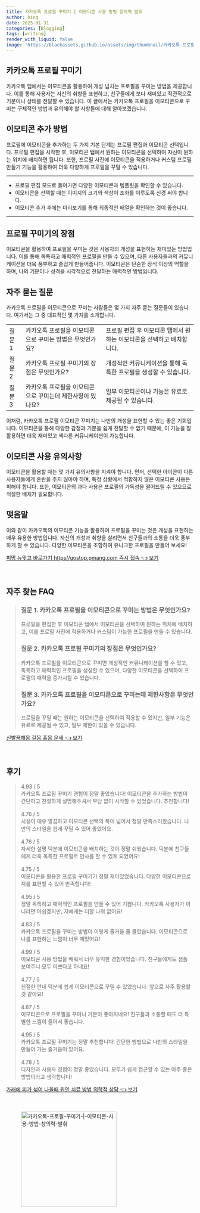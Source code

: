```yaml
---
title: 카카오톡 프로필 꾸미기 | 이모티콘 사용 방법 창의력 발휘
author: bing
date: 2025-01-31
categories: [Blogging]
tags: [writing]
render_with_liquid: false
image: 'https://blackassets.github.io/assets/img/thumbnail/카카오톡-프로필-꾸미기-|-이모티콘-사용-방법-창의력-발휘.webp'
---
```



<h2 id='카카오톡_프로필_꾸미기'>카카오톡 프로필 꾸미기</h2>

<p>카카오톡 앱에서는 이모티콘을 활용하여 개성 넘치는 프로필을 꾸미는 방법을 제공합니다. 이를 통해 사용자는 자신의 취향을 표현하고, 친구들에게 보다 재미있고 직관적으로 기분이나 상태를 전달할 수 있습니다. 이 글에서는 카카오톡 프로필을 이모티콘으로 꾸미는 구체적인 방법과 유의해야 할 사항들에 대해 알아보겠습니다.</p>

<h2 id='이모티콘_추가방법'>이모티콘 추가 방법</h2>

<p>프로필에 이모티콘을 추가하는 두 가지 기본 단계는 프로필 편집과 이모티콘 선택입니다. 프로필 편집을 시작한 후, 이모티콘 탭에서 원하는 이모티콘을 선택하여 자신이 원하는 위치에 배치하면 됩니다. 또한, 프로필 사진에 이모티콘을 적용하거나 커스텀 프로필 만들기 기능을 활용하여 더욱 다양하게 프로필을 꾸밀 수 있습니다.</p>

<hr />

<ul>
    <li>프로필 편집 모드로 들어가면 다양한 이모티콘과 템플릿을 확인할 수 있습니다.</li>
    <li>이모티콘을 선택할 때는 이미지의 크기와 색상이 조화를 이루도록 신경 써야 합니다.</li>
    <li>이모티콘 추가 후에는 미리보기를 통해 최종적인 배열을 확인하는 것이 좋습니다.</li>
</ul>

<hr />

<h2 id='프로필_꾸미기_장점'>프로필 꾸미기의 장점</h2>

<p>이모티콘을 활용하여 프로필을 꾸미는 것은 사용자의 개성을 표현하는 재미있는 방법입니다. 이를 통해 독특하고 매력적인 프로필을 만들 수 있으며, 다른 사용자들과의 커뮤니케이션을 더욱 풍부하고 즐겁게 만들어줍니다. 이모티콘은 단순한 장식 이상의 역할을 하며, 나의 기분이나 성격을 시각적으로 전달하는 매력적인 방법입니다.</p>

<h2 id='자주_묻는_질문'>자주 묻는 질문</h2>

<p>카카오톡 프로필을 이모티콘으로 꾸미는 사람들은 몇 가지 자주 묻는 질문들이 있습니다. 여기서는 그 중 대표적인 몇 가지를 소개합니다.</p>

<table>
    <tr>
        <td>질문 1</td>
        <td>카카오톡 프로필을 이모티콘으로 꾸미는 방법은 무엇인가요?</td>
        <td>프로필 편집 후 이모티콘 탭에서 원하는 이모티콘을 선택하고 배치합니다.</td>
    </tr>
    <tr>
        <td>질문 2</td>
        <td>카카오톡 프로필 꾸미기의 장점은 무엇인가요?</td>
        <td>개성적인 커뮤니케이션을 통해 독특한 프로필을 생성할 수 있습니다.</td>
    </tr>
    <tr>
        <td>질문 3</td>
        <td>카카오톡 프로필을 이모티콘으로 꾸미는데 제한사항이 있나요?</td>
        <td>일부 이모티콘이나 기능은 유료로 제공될 수 있습니다.</td>
    </tr>
</table>

<p>이처럼, 카카오톡 프로필 이모티콘 꾸미기는 나만의 개성을 표현할 수 있는 좋은 기회입니다. 이모티콘을 통해 다양한 감정과 기분을 쉽게 전달할 수 없기 때문에, 이 기능을 잘 활용하면 더욱 재미있고 색다른 커뮤니케이션이 가능합니다.</p>

<h2 id='이모티콘_사용_유의사항'>이모티콘 사용 유의사항</h2>

<p>이모티콘을 활용할 때는 몇 가지 유의사항을 지켜야 합니다. 먼저, 선택한 아이콘이 다른 사용자들에게 혼란을 주지 않아야 하며, 특정 상황에서 적합하지 않은 이모티콘 사용은 피해야 합니다. 또한, 이모티콘의 과다 사용은 프로필의 가독성을 떨어뜨릴 수 있으므로 적절한 배치가 필요합니다.</p>

<h2 id='맺음말'>맺음말</h2>

<p>이와 같이 카카오톡의 이모티콘 기능을 활용하여 프로필을 꾸미는 것은 개성을 표현하는 매우 유용한 방법입니다. 자신의 개성과 취향을 살리면서 친구들과의 소통을 더욱 풍부하게 할 수 있습니다. 다양한 이모티콘을 조합하여 유니크한 프로필을 만들어 보세요!</p>


<p><a class="click-button" title="피망 뉴맞고 바로가기 https//gostop.pmang.com 즉시 접속" href="https://blackassets.github.io/posts/%ED%94%BC%EB%A7%9D-%EB%89%B4%EB%A7%9E%EA%B3%A0-%EB%B0%94%EB%A1%9C%EA%B0%80%EA%B8%B0-httpsgostop.pmang.com-%EC%A6%89%EC%8B%9C-%EC%A0%91%EC%86%8D/" rel="dofollow">피망 뉴맞고 바로가기 https//gostop.pmang.com 즉시 접속 👈 보기</a></p><br>
<h2 id='자주_찾는_FAQ'>자주 찾는 FAQ</h2>
<div itemscope="" itemtype="https://schema.org/FAQPage"> 
<blockquote> 
<div itemscope="" itemprop="mainEntity" itemtype="https://schema.org/Question"> 
<h3 itemprop="name">질문 1. 카카오톡 프로필을 이모티콘으로 꾸미는 방법은 무엇인가요?</h3> 
<div itemscope="" itemprop="acceptedAnswer" itemtype="https://schema.org/Answer"> 
<span itemprop="text"> 
<p>프로필을 편집한 후 이모티콘 탭에서 이모티콘을 선택하여 원하는 위치에 배치하고, 이를 프로필 사진에 적용하거나 커스텀이 가능한 프로필을 만들 수 있습니다.</p> 
</span> 
</div> 
</div> 
<div itemscope="" itemprop="mainEntity" itemtype="https://schema.org/Question"> 
<h3 itemprop="name">질문 2. 카카오톡 프로필 꾸미기의 장점은 무엇인가요?</h3> 
<div itemscope="" itemprop="acceptedAnswer" itemtype="https://schema.org/Answer"> 
<span itemprop="text"> 
<p>카카오톡 프로필을 이모티콘으로 꾸미면 개성적인 커뮤니케이션을 할 수 있고, 독특하고 매력적인 프로필을 생성할 수 있으며, 다양한 이모티콘을 선택하여 프로필의 매력을 증가시킬 수 있습니다.</p> 
</span> 
</div> 
</div> 
<div itemscope="" itemprop="mainEntity" itemtype="https://schema.org/Question"> 
<h3 itemprop="name">질문 3. 카카오톡 프로필을 이모티콘으로 꾸미는데 제한사항은 무엇인가요?</h3> 
<div itemscope="" itemprop="acceptedAnswer" itemtype="https://schema.org/Answer"> 
<span itemprop="text"> 
<p>프로필을 꾸밀 때는 원하는 이모티콘을 선택하여 적용할 수 있지만, 일부 기능은 유료로 제공될 수 있고, 일부 제한이 있을 수 있습니다.</p> 
</span> 
</div> 
</div> 
</blockquote> 
</div>
<p><a class="click-button" title="신발꿈해몽 길몽 흉몽 운세" href="https://blackassets.github.io/posts/%EC%8B%A0%EB%B0%9C%EA%BF%88%ED%95%B4%EB%AA%BD-%EA%B8%B8%EB%AA%BD-%ED%9D%89%EB%AA%BD-%EC%9A%B4%EC%84%B8/" rel="dofollow">신발꿈해몽 길몽 흉몽 운세 👈 보기</a></p><br>
<h2 id='후기'>후기</h2>
<div itemscope itemtype="https://schema.org/Product">
  <blockquote>
  <div itemprop="review" itemscope itemtype="https://schema.org/Review">
      <div itemprop="reviewRating" itemscope itemtype="https://schema.org/Rating"> <span itemprop="ratingValue">4.93</span> / <span itemprop="bestRating">5</span> </div>
      <span itemprop="reviewBody">카카오톡 프로필 꾸미기 경험이 정말 좋았습니다! 이모티콘을 추가하는 방법이 간단하고 친절하게 설명해주셔서 부담 없이 시작할 수 있었습니다. 추천합니다!</span>
  </div>
  <br>
  <div itemprop="review" itemscope itemtype="https://schema.org/Review">
      <div itemprop="reviewRating" itemscope itemtype="https://schema.org/Rating"> <span itemprop="ratingValue">4.76</span> / <span itemprop="bestRating">5</span> </div>
      <span itemprop="reviewBody">시설이 매우 깔끔하고 이모티콘 선택의 폭이 넓어서 정말 만족스러웠습니다. 나만의 스타일을 쉽게 꾸밀 수 있어 좋았어요.</span>
  </div>
  <br>
  <div itemprop="review" itemscope itemtype="https://schema.org/Review">
      <div itemprop="reviewRating" itemscope itemtype="https://schema.org/Rating"> <span itemprop="ratingValue">4.76</span> / <span itemprop="bestRating">5</span> </div>
      <span itemprop="reviewBody">자세한 설명 덕분에 이모티콘을 배치하는 것이 정말 쉬웠습니다. 덕분에 친구들에게 더욱 독특한 프로필로 인사를 할 수 있게 되었어요!</span>
  </div>
  <br>
  <div itemprop="review" itemscope itemtype="https://schema.org/Review">
      <div itemprop="reviewRating" itemscope itemtype="https://schema.org/Rating"> <span itemprop="ratingValue">4.75</span> / <span itemprop="bestRating">5</span> </div>
      <span itemprop="reviewBody">이모티콘을 활용한 프로필 꾸미기가 정말 재미있었습니다. 다양한 이모티콘으로 저를 표현할 수 있어 만족합니다!</span>
  </div>
  <br>
  <div itemprop="review" itemscope itemtype="https://schema.org/Review">
      <div itemprop="reviewRating" itemscope itemtype="https://schema.org/Rating"> <span itemprop="ratingValue">4.95</span> / <span itemprop="bestRating">5</span> </div>
      <span itemprop="reviewBody">정말 독특하고 매력적인 프로필을 만들 수 있어 기쁩니다. 카카오톡 사용자가 아니라면 아쉽겠지만, 저에게는 더할 나위 없어요!</span>
  </div>
  <br>
  <div itemprop="review" itemscope itemtype="https://schema.org/Review">
      <div itemprop="reviewRating" itemscope itemtype="https://schema.org/Rating"> <span itemprop="ratingValue">4.83</span> / <span itemprop="bestRating">5</span> </div>
      <span itemprop="reviewBody">카카오톡 프로필을 꾸미는 방법이 이렇게 즐거울 줄 몰랐습니다. 이모티콘으로 나를 표현하는 느낌이 너무 재밌어요!</span>
  </div>
  <br>
  <div itemprop="review" itemscope itemtype="https://schema.org/Review">
      <div itemprop="reviewRating" itemscope itemtype="https://schema.org/Rating"> <span itemprop="ratingValue">4.99</span> / <span itemprop="bestRating">5</span> </div>
      <span itemprop="reviewBody">이모티콘 사용 방법을 배워서 너무 유익한 경험이었습니다. 친구들에게도 샘플 보여주니 모두 이쁘다고 하네요!</span>
  </div>
  <br>
  <div itemprop="review" itemscope itemtype="https://schema.org/Review">
      <div itemprop="reviewRating" itemscope itemtype="https://schema.org/Rating"> <span itemprop="ratingValue">4.77</span> / <span itemprop="bestRating">5</span> </div>
      <span itemprop="reviewBody">친절한 안내 덕분에 쉽게 이모티콘으로 꾸밀 수 있었습니다. 앞으로 자주 활용할 것 같아요!</span>
  </div>
  <br>
  <div itemprop="review" itemscope itemtype="https://schema.org/Review">
      <div itemprop="reviewRating" itemscope itemtype="https://schema.org/Rating"> <span itemprop="ratingValue">4.87</span> / <span itemprop="bestRating">5</span> </div>
      <span itemprop="reviewBody">이모티콘으로 프로필을 꾸미니 기분이 좋아지네요! 친구들과 소통할 때도 더 특별한 느낌이 들어서 좋습니다.</span>
  </div>
  <br>
  <div itemprop="review" itemscope itemtype="https://schema.org/Review">
      <div itemprop="reviewRating" itemscope itemtype="https://schema.org/Rating"> <span itemprop="ratingValue">4.95</span> / <span itemprop="bestRating">5</span> </div>
      <span itemprop="reviewBody">카카오톡 프로필 꾸미기는 정말 추천합니다! 간단한 방법으로 나만의 스타일을 만들어 가는 즐거움이 있어요.</span>
  </div>
  <br>
  <div itemprop="review" itemscope itemtype="https://schema.org/Review">
      <div itemprop="reviewRating" itemscope itemtype="https://schema.org/Rating"> <span itemprop="ratingValue">4.78</span> / <span itemprop="bestRating">5</span> </div>
      <span itemprop="reviewBody">디자인과 사용자 경험이 정말 좋았습니다. 모두가 쉽게 접근할 수 있는 아주 좋은 방법이라고 생각합니다!</span>
  </div>
  </blockquote>
</div>
<p><a class="click-button" title="가래에 피가 섞여 나올때 원인 치료 방법 의학적 상담" href="https://blackassets.github.io/posts/%EA%B0%80%EB%9E%98%EC%97%90-%ED%94%BC%EA%B0%80-%EC%84%9E%EC%97%AC-%EB%82%98%EC%98%AC%EB%95%8C-%EC%9B%90%EC%9D%B8-%EC%B9%98%EB%A3%8C-%EB%B0%A9%EB%B2%95-%EC%9D%98%ED%95%99%EC%A0%81-%EC%83%81%EB%8B%B4/" rel="dofollow">가래에 피가 섞여 나올때 원인 치료 방법 의학적 상담 👈 보기</a></p><br>
<figure class="image"><img src="https://blackassets.github.io/assets/img/thumbnail/카카오톡-프로필-꾸미기-|-이모티콘-사용-방법-창의력-발휘.webp" alt="카카오톡-프로필-꾸미기-|-이모티콘-사용-방법-창의력-발휘" width="256" height="256"></figure>